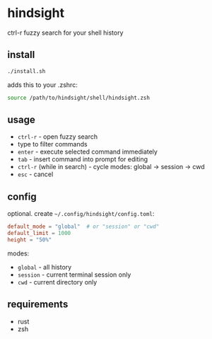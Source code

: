 # hindsight

ctrl-r fuzzy search for your shell history

## install

```bash
./install.sh
```

adds this to your .zshrc:
```bash
source /path/to/hindsight/shell/hindsight.zsh
```

## usage

- `ctrl-r` - open fuzzy search
- type to filter commands
- `enter` - execute selected command immediately
- `tab` - insert command into prompt for editing
- `ctrl-r` (while in search) - cycle modes: global → session → cwd
- `esc` - cancel

## config

optional. create `~/.config/hindsight/config.toml`:

```toml
default_mode = "global"  # or "session" or "cwd"
default_limit = 1000
height = "50%"
```

modes:
- `global` - all history
- `session` - current terminal session only
- `cwd` - current directory only

## requirements

- rust
- zsh